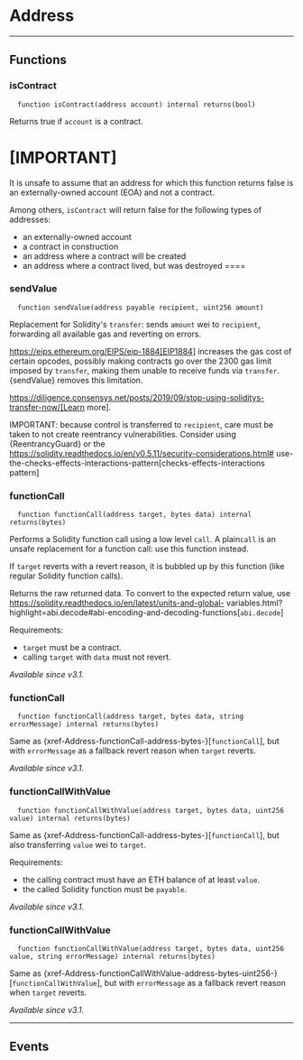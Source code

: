 # Address




___

## Functions

### isContract

```solidity
  function isContract(address account) internal returns(bool)
```

Returns true if `account` is a contract.

[IMPORTANT]
====
It is unsafe to assume that an address for which this function returns
false is an externally-owned account (EOA) and not a contract.

Among others, `isContract` will return false for the following
types of addresses:

 - an externally-owned account
 - a contract in construction
 - an address where a contract will be created
 - an address where a contract lived, but was destroyed
====



### sendValue

```solidity
  function sendValue(address payable recipient, uint256 amount)
```

Replacement for Solidity's `transfer`: sends `amount` wei to
`recipient`, forwarding all available gas and reverting on errors.

https://eips.ethereum.org/EIPS/eip-1884[EIP1884] increases the gas cost
of certain opcodes, possibly making contracts go over the 2300 gas limit
imposed by `transfer`, making them unable to receive funds via
`transfer`. {sendValue} removes this limitation.

https://diligence.consensys.net/posts/2019/09/stop-using-soliditys-transfer-now/[Learn more].

IMPORTANT: because control is transferred to `recipient`, care must be
taken to not create reentrancy vulnerabilities. Consider using
{ReentrancyGuard} or the
https://solidity.readthedocs.io/en/v0.5.11/security-considerations.html#
use-the-checks-effects-interactions-pattern[checks-effects-interactions pattern]



### functionCall

```solidity
  function functionCall(address target, bytes data) internal returns(bytes)
```

Performs a Solidity function call using a low level `call`. A
plain`call` is an unsafe replacement for a function call: use this
function instead.

If `target` reverts with a revert reason, it is bubbled up by this
function (like regular Solidity function calls).

Returns the raw returned data. To convert to the expected return value,
use https://solidity.readthedocs.io/en/latest/units-and-global-
variables.html?highlight=abi.decode#abi-encoding-and-decoding-functions[`abi.decode`]

Requirements:

- `target` must be a contract.
- calling `target` with `data` must not revert.

_Available since v3.1._



### functionCall

```solidity
  function functionCall(address target, bytes data, string errorMessage) internal returns(bytes)
```

Same as {xref-Address-functionCall-address-bytes-}[`functionCall`], but with
`errorMessage` as a fallback revert reason when `target` reverts.

_Available since v3.1._



### functionCallWithValue

```solidity
  function functionCallWithValue(address target, bytes data, uint256 value) internal returns(bytes)
```

Same as {xref-Address-functionCall-address-bytes-}[`functionCall`],
but also transferring `value` wei to `target`.

Requirements:

- the calling contract must have an ETH balance of at least `value`.
- the called Solidity function must be `payable`.

_Available since v3.1._



### functionCallWithValue

```solidity
  function functionCallWithValue(address target, bytes data, uint256 value, string errorMessage) internal returns(bytes)
```

Same as {xref-Address-functionCallWithValue-address-bytes-uint256-}[`functionCallWithValue`], but
with `errorMessage` as a fallback revert reason when `target` reverts.

_Available since v3.1._




___

## Events

